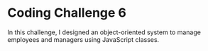 # Coding Challenge 6
In this challenge, I designed an object-oriented system to manage employees and managers using JavaScript classes.